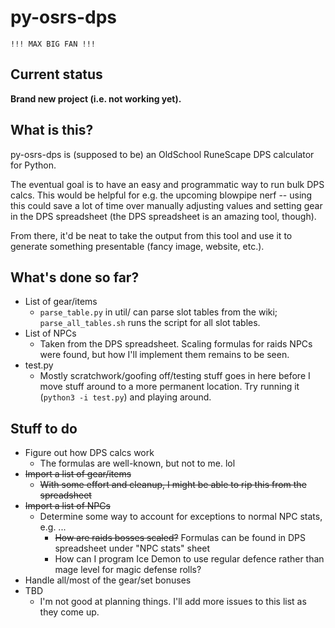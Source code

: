 # py-osrs-dps

`!!! MAX BIG FAN !!!`

## Current status

**Brand new project (i.e. not working yet).**

## What is this?

py-osrs-dps is (supposed to be) an OldSchool RuneScape DPS calculator for
Python.

The eventual goal is to have an easy and programmatic way to run bulk DPS calcs.
This would be helpful for e.g. the upcoming blowpipe nerf -- using this could
save a lot of time over manually adjusting values and setting gear in the DPS
spreadsheet (the DPS spreadsheet is an amazing tool, though).

From there, it'd be neat to take the output from this tool and use it to
generate something presentable (fancy image, website, etc.).

## What's done so far?

- List of gear/items
  - `parse_table.py` in util/ can parse slot tables from the wiki;
    `parse_all_tables.sh` runs the script for all slot tables.
- List of NPCs
  - Taken from the DPS spreadsheet. Scaling formulas for raids NPCs were found,
    but how I'll implement them remains to be seen.
- test.py
  - Mostly scratchwork/goofing off/testing stuff goes in here before I move
    stuff around to a more permanent location. Try running it
    (`python3 -i test.py`) and playing around.

## Stuff to do

- Figure out how DPS calcs work
  - The formulas are well-known, but not to me. lol
- ~~Import a list of gear/items~~
  - ~~With some effort and cleanup, I might be able to rip this from the
    spreadsheet~~
- ~~Import a list of NPCs~~
  - Determine some way to account for exceptions to normal NPC stats, e.g. ...
    - ~~How are raids bosses scaled?~~ Formulas can be found in DPS spreadsheet
      under "NPC stats" sheet
    - How can I program Ice Demon to use regular defence rather than mage level
      for magic defense rolls?
- Handle all/most of the gear/set bonuses
- TBD
  - I'm not good at planning things. I'll add more issues to this list as they
    come up.
